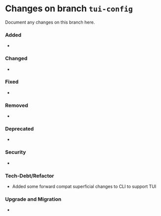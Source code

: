 # Changes on branch `tui-config`
Document any changes on this branch here.
### Added
- 

### Changed
- 

### Fixed
- 

### Removed
- 

### Deprecated
- 

### Security
- 

### Tech-Debt/Refactor
- Added some forward compat superficial changes to CLI to support TUI

### Upgrade and Migration
- 
